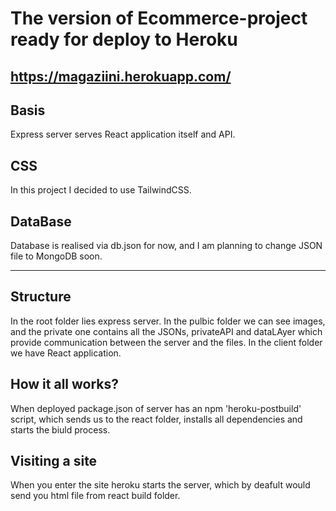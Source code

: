 # The version of Ecommerce-project ready for deploy to Heroku

## https://magaziini.herokuapp.com/

## Basis

Express server serves React application itself and API.

## CSS

In this project I decided to use TailwindCSS.

## DataBase

Database is realised via db.json for now, and I am planning to change JSON file to MongoDB soon.

---

## Structure

In the root folder lies express server. In the pulbic folder we can see images, and the private one contains all the
JSONs, privateAPI and dataLAyer which provide communication between the server and the files. In the client folder we
have React application.

## How it all works?

When deployed package.json of server has an npm 'heroku-postbuild' script, which sends us to the react folder, installs
all dependencies and starts the biuld process.

## Visiting a site

When you enter the site heroku starts the server, which by deafult would send you html file from react build folder.
